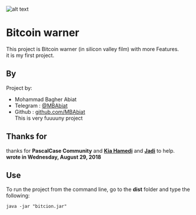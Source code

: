 ![alt text](http://www.metalsucks.net/wp-content/uploads/2018/04/napalm_death_silicon_valley.jpg)

# Bitcoin warner
This project is Bitcoin warner (in silicon valley film) with more Features.<br>
it is my first project.


## By 

Project by:
- Mohammad Bagher Abiat 
- Telegram : [@MBAbiat](https://t.me/MBAbiat)
- Github : [github.com/MBAbiat](https://github.com/MBAbiat)<br>
This is very fuuuuny project 

## Thanks for

thanks for <b>PascalCase Community</b> and [<b>Kia Hamedi</b>](https://t.me/happy722) and [<b>Jadi</b>](https://jadi.net/) to help.<br>
<b>wrote in Wednesday, August 29, 2018</b>

## Use

To run the project from the command line, go to the <b>dist</b> folder and
type the following:

```
java -jar "bitcion.jar"
```





